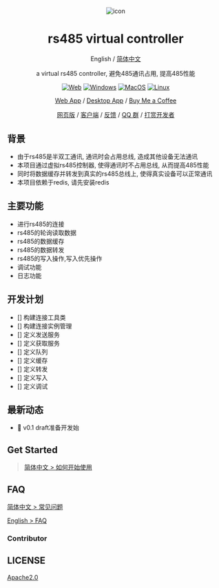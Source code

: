# 


<div align="center">
<img src="./docs/images/icon.svg" alt="icon"/>

<h1 align="center">rs485 virtual controller</h1>

English / [简体中文](./README_CN.md) 

a virtual rs485 controller, 避免485通讯占用, 提高485性能



[![Web][Web-image]][web-url]
[![Windows][Windows-image]][download-url]
[![MacOS][MacOS-image]][download-url]
[![Linux][Linux-image]][download-url]

[Web App](https://chatgpt.nextweb.fun/) / [Desktop App](https://github.com/Yidadaa/ChatGPT-Next-Web/releases) / [Buy Me a Coffee](https://www.buymeacoffee.com/yidadaa)

[网页版](https://chatgpt.nextweb.fun/) / [客户端](https://github.com/Yidadaa/ChatGPT-Next-Web/releases) / [反馈](https://github.com/Yidadaa/ChatGPT-Next-Web/issues) / [QQ 群](https://github.com/Yidadaa/ChatGPT-Next-Web/discussions/1724) / [打赏开发者](https://user-images.githubusercontent.com/16968934/227772541-5bcd52d8-61b7-488c-a203-0330d8006e2b.jpg)

[web-url]: https://chatgpt.nextweb.fun
[download-url]: https://github.com/Yidadaa/ChatGPT-Next-Web/releases
[Web-image]: https://img.shields.io/badge/Web-PWA-orange?logo=microsoftedge
[Windows-image]: https://img.shields.io/badge/-Windows-blue?logo=windows
[MacOS-image]: https://img.shields.io/badge/-MacOS-black?logo=apple
[Linux-image]: https://img.shields.io/badge/-Linux-333?logo=ubuntu


</div>

## 背景
- 由于rs485是半双工通讯, 通讯时会占用总线, 造成其他设备无法通讯
- 本项目通过虚拟rs485控制器, 使得通讯时不占用总线, 从而提高485性能
- 同时将数据缓存并转发到真实的rs485总线上, 使得真实设备可以正常通讯
- 本项目依赖于redis, 请先安装redis

## 主要功能

- 进行rs485的连接
- rs485的轮询读取数据 
- rs485的数据缓存
- rs485的数据转发
- rs485的写入操作,写入优先操作
- 调试功能
- 日志功能

## 开发计划

- [] 构建连接工具类 
- [] 构建连接实例管理
- [] 定义发送服务
- [] 定义获取服务
- [] 定义队列
- [] 定义缓存
- [] 定义转发
- [] 定义写入
- [] 定义调试

## 最新动态

- 🚀 v0.1 draft准备开发始
## Get Started

> [简体中文 > 如何开始使用](./README_CN.md#开始使用)



## FAQ

[简体中文 > 常见问题](./docs/faq-cn.md)

[English > FAQ](./docs/faq-en.md)


### Contributor



## LICENSE

[Apache2.0](https://github.com/misky530/rs485-vm-controller/blob/main/LICENSE)